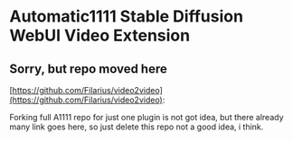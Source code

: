 # Automatic1111 Stable Diffusion WebUI Video Extension

## Sorry, but repo moved here

[https://github.com/Filarius/video2video](https://github.com/Filarius/video2video):

Forking full A1111 repo for just one plugin is not got idea, but there already many link goes here, so just delete this repo not a good idea, i think.
